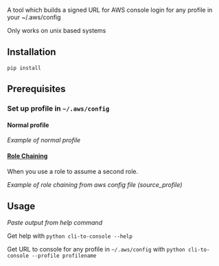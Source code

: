 A tool which builds a signed URL for AWS console login for any profile in your ~/.aws/config

Only works on unix based systems

## Installation

`pip install `

## Prerequisites

### Set up profile in `~/.aws/config`

#### Normal profile

*Example of normal profile*


#### [Role Chaining](https://docs.aws.amazon.com/IAM/latest/UserGuide/id_roles_terms-and-concepts.html#iam-term-role-chaining)

When you use a role to assume a second role.

*Example of role chaining from aws config file (source_profile)*

## Usage

*Paste output from help command*

Get help with `python cli-to-console --help`

Get URL to console for any profile in `~/.aws/config` with `python cli-to-console --profile profilename`
